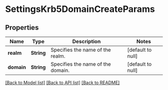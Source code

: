 # SettingsKrb5DomainCreateParams

## Properties
Name | Type | Description | Notes
------------ | ------------- | ------------- | -------------
**realm** | **String** | Specifies the name of the realm. | [default to null]
**domain** | **String** | Specifies the name of the domain. | [default to null]

[[Back to Model list]](../README.md#documentation-for-models) [[Back to API list]](../README.md#documentation-for-api-endpoints) [[Back to README]](../README.md)


